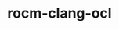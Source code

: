 ---
title: "rocm-clang-ocl"
layout: cache
categories: [package, develop-2025-05-04]
meta: {"compilers": ["none"], "num_specs": 1, "num_specs_by_stack": {"ml-linux-x86_64-rocm": 1, "root": 1}, "oss": ["ubuntu24.04"], "platforms": ["linux"], "stacks": ["ml-linux-x86_64-rocm", "root"], "targets": ["x86_64_v3"], "versions": ["6.1.2"]}
spec_details: [{"compiler": "none", "hash": "v6rlmm3ux73cxc56piozj4jlbqagpjga", "os": "ubuntu24.04", "platform": "linux", "size": "-", "stacks": ["ml-linux-x86_64-rocm", "root"], "target": "x86_64_v3", "variants": ["build_system=cmake", "build_type=Release", "generator=make", "~ipo"], "versions": ["6.1.2"]}]
---